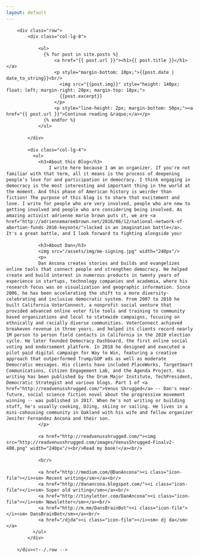 ```yaml
---
layout: default
---
```


<section id="about" name="about"></section>

<div id="intro">
  <div class="container">

        <div class="row">               
            <div class="col-lg-8">

                <ul>
                  {% for post in site.posts %}
                      <a href="{{ post.url }}"><h1>{{ post.title }}</h1></a>
                      <p style="margin-bottom: 10px;">{{post.date | date_to_string}}<br/>
                        <img src="{{post.img}}" style="height: 140px; float: left; margin-right: 20px; margin-top: 18px;">
                        {{post.excerpt}}
                      </p>
                      <p style="line-height: 2px; margin-bottom: 50px;"><a href="{{ post.url }}">Continue reading &raquo;</a></p>
                  {% endfor %}
                </ul>

            </div>

            <div class="col-lg-4">
              <ul>
                <h3>About this Blog</h3>
                    I write here because I am an organizer. If you're not familiar with that term, all it means is the process of deepening people’s love for and participation in democracy. I think engaging in democracy is the most interesting and important thing in the world at the moment. And this phase of American history is weirder than fiction! The purpose of this blog is to share that excitement and love. I write for people who are very involved, people who are new to getting involved and people who are considering being involved. As amazing activist adrienne marie brown puts it, we are <a href="http://adriennemareebrown.net/2016/06/12/national-network-of-abortion-funds-2016-keynote/">locked in an imagination battle</a>. It's a great battle, and I look forward to fighting alongside you!

                <h3>About Dan</h3>
                <img src="/assets/img/me-signing.jpg" width="240px"/>
                <p>
                Dan Ancona creates stories and builds and evangelizes online tools that connect people and strengthen democracy. He helped create and build interest in numerous products in twenty years of experience in startups, technology companies and academia, where his research focus was on visualization and geographic information. Since 2006, he has been accelerating the shift to a more diversity-celebrating and inclusive democratic system. From 2007 to 2010 he built California VoterConnect, a nonprofit social venture that provided advanced online voter file tools and training to community based organizations and local to statewide campaigns, focusing on ethnically and racially diverse communities. VoterConnect achieved breakeven revenue in three years, and helped its clients record nearly 1M person to person field contacts in California in the 2010 election cycle. He later founded Democracy Dashboard, the first online social voting and endorsement platform. In 2018 he designed and executed a pilot paid digital campaign for Way to Win, featuring a creative approach that outperformed Trump/GOP ads as well as moderate Democratic messages. His clients have included PlaceWorks, TargetSmart Communications, Citizen Engagement Lab, and the Agenda Project. His writing has been published by the Drum Major Institute, TechPresident, Democratic Strategist and various blogs. Part 1 of <a href="http://readvenusshrugged.com/">Venus Shrugged</a> -- Dan's near-future, social science fiction novel about the progressive movement winning -- was published in 2017. When he's not writing or building stuff, he's usually cooking, DJing, skiing or sailing. He lives in a mini-cohousing community in Oakland with his wife and fellow organizer Jenifer Fernandez Ancona and their son.
                </p>

                <a href="http://readvenusshrugged.com/"><img src="http://readvenusshrugged.com/images/VenusShrugged-Finalv2-400.png" width="240px"/><br/>Read my book!</a><br/>

                <br/>

                <a href="http://medium.com/@DanAncona"><i class="icon-file"></i><sm> Recent writing</sm></a><br/>
                <a href="http://danancona.blogspot.com/"><i class="icon-file"></i><sm> Super old writing</sm></a><br/>
                <a href="http://tinyletter.com/DanAncona"><i class="icon-file"></i><sm> Newsletter</sm></a><br/>
                <a href="http://m.me/DansBrainBot"><i class="icon-file"></i><sm> DansBrainBot</sm></a><br/>
                <a href="/djda"><i class="icon-file"></i><sm> dj da</sm></a>
              </ul>
            </div>
            
        </div><!--/.row -->
  </div>
</div><!--/ #intro -->


<!--PORTFOLIO DESCRIPTION -->

<!--
<section id="work" name="work"></section>
<div class="container desc">
    <div class="row">
            <div class="col-lg-2 col-lg-offset-1">
                <h5>PORTFOLIO</h5>
            </div>

            <div class="col-lg-6">
                <p><img class="img-responsive" src="assets/img/port01.jpg" alt=""></p>
            </div>
            <div class="col-lg-3">
                    <p style="margin-bottom: 5px">PLACEWORKS</p>
                <imp><sm>CURRENT</sm></imp>
                <p style="margin-top: 5px"><more>I'm current building civic engagement tools and visualizations for Placeworks, an urban design firm with offices throughout California.<br/><br/>
                </p>
                    <sm><i class="icon-tag"></i> project management, product design, development, visualization</sm></more> 
            </div>
            
            <div class="col-lg-6 col-lg-offset-3">
                <p><img class="img-responsive" src="assets/img/port01.jpg" alt=""></p>
            </div>
            <div class="col-lg-3">
                <p>DEMOCRACY DASHBOARD</p>
            <p><more>DemDash was, at one point, the future of democracy.<br/><br/>
                <sm><i class="icon-tag"></i> design</sm></more> 
            </p>
            </div>

            <div class="col-lg-6 col-lg-offset-3">
                <p><img class="img-responsive" src="assets/img/port01.jpg" alt=""></p>
            </div>
            <div class="col-lg-3">
                    <p>CALIFORNIA VOTERCONNECT</p>
                <p><more>Lorem Ipsum is simply dummy text of the printing and typesetting industry. Lorem Ipsum has been the industry's standard dummy text ever since the 1500s, when an unknown printer took a galley of type and scrambled it to make a type specimen book.<br/><br/>
                    <sm><i class="icon-tag"></i> front-end</sm></more> 
                </p>
            </div>
            
            <div class="col-lg-6 col-lg-offset-3">
                <p><img class="img-responsive" src="assets/img/port01.jpg" alt=""></p>
            </div>
            <div class="col-lg-3">
                    <p>WHY</p>
                <p><more>Lorem Ipsum is simply dummy text of the printing and typesetting industry. Lorem Ipsum has been the industry's standard dummy text ever since the 1500s, when an unknown printer took a galley of type and scrambled it to make a type specimen book.<br/><br/>
                    <sm><i class="icon-tag"></i> web design</sm></more> 
                </p>
            </div>

            <div class="col-lg-6 col-lg-offset-3">
                <p><img class="img-responsive" src="assets/img/port01.jpg" alt=""></p>
            </div>
            <div class="col-lg-3">
                    <p>2063</p>
                <p><more>Lorem Ipsum is simply dummy text of the printing and typesetting industry. Lorem Ipsum has been the industry's standard dummy text ever since the 1500s, when an unknown printer took a galley of type and scrambled it to make a type specimen book.<br/><br/>
                    <sm><i class="icon-tag"></i> web design</sm></more> 
                </p>
            </div>

            <div class="col-lg-6 col-lg-offset-3">
                <p><img class="img-responsive" src="assets/img/port01.jpg" alt=""></p>
            </div>
            <div class="col-lg-3">
                    <p>CITIZEN ENGAGEMENT LAB, DEMOCRACY FOR AMERICA, AGENDA PROJECT, POPLICUS</p>
                <p><more>Lorem Ipsum is simply dummy text of the printing and typesetting industry. Lorem Ipsum has been the industry's standard dummy text ever since the 1500s, when an unknown printer took a galley of type and scrambled it to make a type specimen book.<br/><br/>
                    <sm><i class="icon-tag"></i> web design</sm></more> 
                </p>
            </div>

            <div class="col-lg-6 col-lg-offset-3">
                <p><img class="img-responsive" src="assets/img/port01.jpg" alt=""></p>
            </div>
            <div class="col-lg-3">
                    <p>ALEXANDRIA DIGITAL LIBRARY</p>
                <p><more>Lorem Ipsum is simply dummy text of the printing and typesetting industry. Lorem Ipsum has been the industry's standard dummy text ever since the 1500s, when an unknown printer took a galley of type and scrambled it to make a type specimen book.<br/><br/>
                    <sm><i class="icon-tag"></i> web design</sm></more> 
                </p>
            </div>

            <div class="col-lg-6 col-lg-offset-3">
                <p><img class="img-responsive" src="assets/img/port01.jpg" alt=""></p>
            </div>
            <div class="col-lg-3">
                    <p>INTERVISTA, CRITICAL PATH, VIZBANG</p>
                <p><more>Lorem Ipsum is simply dummy text of the printing and typesetting industry. Lorem Ipsum has been the industry's standard dummy text ever since the 1500s, when an unknown printer took a galley of type and scrambled it to make a type specimen book.<br/><br/>
                    <sm><i class="icon-tag"></i> web design</sm></more> 
                </p>
            </div>

            <div class="col-lg-6 col-lg-offset-3">
                <p><img class="img-responsive" src="assets/img/port01.jpg" alt=""></p>
            </div>
            <div class="col-lg-3">
                    <p>INSTITUTE FOR ADVANCED TECHNOLOGY IN THE HUMANITIES</p>
                <p><more>Lorem Ipsum is simply dummy text of the printing and typesetting industry. Lorem Ipsum has been the industry's standard dummy text ever since the 1500s, when an unknown printer took a galley of type and scrambled it to make a type specimen book.<br/><br/>
                    <sm><i class="icon-tag"></i> web design</sm></more> 
                </p>
            </div>

    
    </div>
</div>


-->

